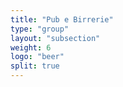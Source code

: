 ```yaml
---
title: "Pub e Birrerie"
type: "group"
layout: "subsection"
weight: 6
logo: "beer"
split: true
---
```

